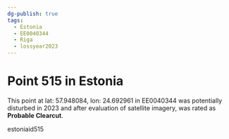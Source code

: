 ```yaml
---
dg-publish: true
tags:
  - Estonia
  - EE0040344
  - Riga
  - lossyear2023
---
```


# Point 515 in Estonia

This point at lat: 57.948084, lon: 24.692961 in EE0040344 was potentially disturbed in 2023 and after evaluation of satellite imagery, was rated as **Probable Clearcut**.



estoniaid515